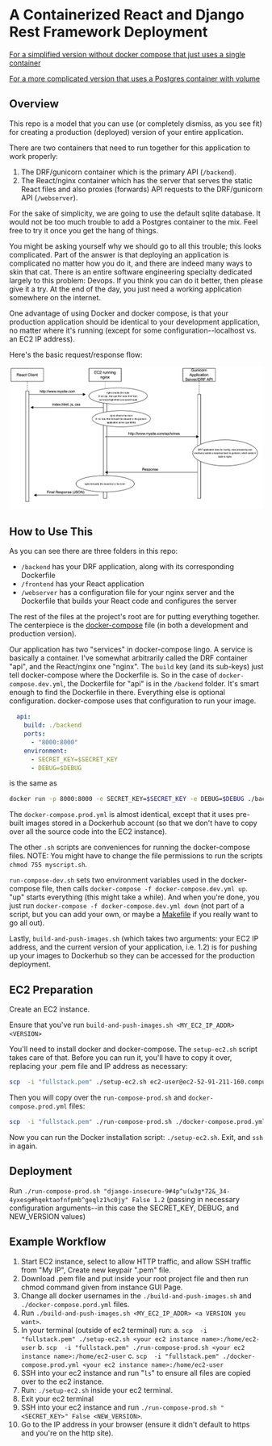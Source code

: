 # A Containerized React and Django Rest Framework Deployment

[For a simplified version without docker compose that just uses a single container](https://github.com/deltaplatoonew/docker-compose-app/tree/simplified)

[For a more complicated version that uses a Postgres container with volume](https://github.com/deltaplatoonew/docker-compose-app/tree/withPostgres)
## Overview
This repo is a model that you can use (or completely dismiss, as you see fit) for creating a production (deployed) version of your entire application.

There are two containers that need to run together for this application to work properly:
1. The DRF/gunicorn container which is the primary API (`/backend`).  
2. The React/nginx container which has the server that serves the static React files and also proxies (forwards) API requests to the DRF/gunicorn API (`/webserver`).

For the sake of simplicity, we are going to use the default sqlite database.  It would not be too much trouble to add a Postgres container to the mix.  Feel free to try it once you get the hang of things.

You might be asking yourself why we should go to all this trouble; this looks complicated.  Part of the answer is that deploying an application is complicated no matter how you do it, and there are indeed many ways to skin that cat.  There is an entire software engineering specialty dedicated largely to this problem: Devops.  If you think you can do it better, then please give it a try.  At the end of the day, you just need a working application somewhere on the internet.

One advantage of using Docker and docker compose, is that your production application should be identical to your development application, no matter where it's running (except for some configuration--localhost vs. an EC2 IP address). 

Here's the basic request/response flow:

![architecture](/readme/architecture.png)

## How to Use This
As you can see there are three folders in this repo:
- `/backend` has your DRF application, along with its corresponding Dockerfile
- `/frontend` has your React application
- `/webserver` has a configuration file for your nginx server and the Dockerfile that builds your React code and configures the server

The rest of the files at the project's root are for putting everything together.  The centerpiece is the [docker-compose](https://docs.docker.com/compose/gettingstarted/) file (in both a development and production version).

Our application has two "services" in docker-compose lingo.  A service is basically a container.  I've somewhat arbitrarily called the DRF container "api", and the React/nginx one "nginx".  The `build` key (and its sub-keys) just tell docker-compose where the Dockerfile is.  So in the case of `docker-compose.dev.yml`, the Dockerfile for "api" is in the `/backend` folder.  It's smart enough to find the Dockerfile in there.  Everything else is optional configuration.  docker-compose uses that configuration to run your image.

```yaml
  api:
    build: ./backend
    ports:
      - "8000:8000"
    environment:
      - SECRET_KEY=$SECRET_KEY
      - DEBUG=$DEBUG
```
is the same as

```bash
docker run -p 8000:8000 -e SECRET_KEY=$SECRET_KEY -e DEBUG=$DEBUG ./backend
```

The `docker-compose.prod.yml` is almost identical, except that it uses pre-built images stored in a Dockerhub account (so that we don't have to copy over all the source code into the EC2 instance).

The other `.sh` scripts are conveniences for running the docker-compose files.
NOTE: You might have to change the file permissions to run the scripts `chmod 755 myscript.sh`.

`run-compose-dev.sh` sets two environment variables used in the docker-compose file, then calls `docker-compose -f docker-compose.dev.yml up`.  "up" starts everything (this might take a while).  And when you're done, you just run `docker-compose -f docker-compose.dev.yml down` (not part of a script, but you can add your own, or maybe a [Makefile](https://medium.com/freestoneinfotech/simplifying-docker-compose-operations-using-makefile-26d451456d63) if you really want to go all out).

Lastly, `build-and-push-images.sh` (which takes two arguments: your EC2 IP address, and the current version of your application, i.e. 1.2) is for pushing up your images to Dockerhub so they can be accessed for the production deployment.


## EC2 Preparation

Create an EC2 instance.

Ensure that you've run `build-and-push-images.sh <MY_EC2_IP_ADDR> <VERSION>`

You'll need to install docker and docker-compose.  The `setup-ec2.sh` script takes care of that.  Before you can run it, you'll have to copy it over, replacing your .pem file and IP address as necessary:
```bash
scp  -i "fullstack.pem" ./setup-ec2.sh ec2-user@ec2-52-91-211-160.compute-1.amazonaws.com:/home/ec2-user
```
Then you will copy over the `run-compose-prod.sh` and `docker-compose.prod.yml` files:
```bash
scp  -i "fullstack.pem" ./run-compose-prod.sh ./docker-compose.prod.yml ec2-user@ec2-52-91-211-160.compute-1.amazonaws.com:/home/ec2-user
```

Now you can run the Docker installation script: `./setup-ec2.sh`.  Exit, and `ssh` in again.


## Deployment

Run `./run-compose-prod.sh "django-insecure-9#4p^u(w3g*72&_34-4yxesg#hqektaofnfpmb^geqlz1%c0jy" False 1.2` (passing in necessary configuration arguments--in this case the SECRET_KEY, DEBUG, and NEW_VERSION values)

## Example Workflow

1. Start EC2 instance, select to allow HTTP traffic, and allow SSH traffic from "My IP", Create new keypair ".pem" file.
2. Download .pem file and put inside your root project file and then run chmod command given from instance GUI Page.
3. Change all docker usernames in the `./build-and-push-images.sh` and `./docker-compose.pord.yml` files.
4. Run `./build-and-push-images.sh <MY_EC2_IP_ADDR> <a VERSION you want>`.
5. In your terminal (outside of ec2 terminal) run:
    a. `scp  -i "fullstack.pem" ./setup-ec2.sh <your ec2 instance name>:/home/ec2-user`
    b. `scp  -i "fullstack.pem" ./run-compose-prod.sh <your ec2 instance name>:/home/ec2-user`
    c. `scp  -i "fullstack.pem" ./docker-compose.prod.yml <your ec2 instance name>:/home/ec2-user`
6. SSH into your ec2 instance and run "`ls`" to ensure all files are copied over to the ec2 instance.
7. Run: `./setup-ec2.sh` inside your ec2 terminal.
8. Exit your ec2 terminal
9. SSH into your ec2 instance and run `./run-compose-prod.sh "<SECRET_KEY>" False <NEW_VERSION>`.
10. Go to the IP address in your browser (ensure it didn't default to https and you're on the http site).